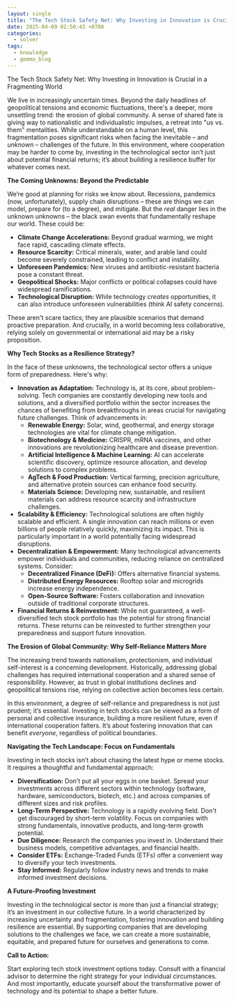 ```yaml
---
layout: single
title: "The Tech Stock Safety Net: Why Investing in Innovation is Crucial in a Fragmenting World"
date: 2025-04-09 02:50:43 +0700
categories:
  - solver
tags:
  - knowledge
  - gemma_blog
---
```


The Tech Stock Safety Net: Why Investing in Innovation is Crucial in a Fragmenting World

We live in increasingly uncertain times.  Beyond the daily headlines of geopolitical tensions and economic fluctuations, there's a deeper, more unsettling trend: the erosion of global community.  A sense of shared fate is giving way to nationalistic and individualistic impulses, a retreat into "us vs. them" mentalities.  While understandable on a human level, this fragmentation poses significant risks when facing the inevitable – and *unknown* – challenges of the future.  In this environment, where cooperation may be harder to come by, investing in the technological sector isn’t just about potential financial returns; it’s about building a resilience buffer for whatever comes next.

**The Coming Unknowns: Beyond the Predictable**

We’re good at planning for risks we *know* about.  Recessions, pandemics (now, unfortunately), supply chain disruptions – these are things we can model, prepare for (to a degree), and mitigate.  But the *real* danger lies in the unknown unknowns – the black swan events that fundamentally reshape our world.  These could be:

*   **Climate Change Accelerations:**  Beyond gradual warming, we might face rapid, cascading climate effects.
*   **Resource Scarcity:**  Critical minerals, water, and arable land could become severely constrained, leading to conflict and instability.
*   **Unforeseen Pandemics:** New viruses and antibiotic-resistant bacteria pose a constant threat.
*   **Geopolitical Shocks:**  Major conflicts or political collapses could have widespread ramifications.
*   **Technological Disruption:** While technology *creates* opportunities, it can also introduce unforeseen vulnerabilities (think AI safety concerns).

These aren't scare tactics; they are plausible scenarios that demand proactive preparation.  And crucially, in a world becoming less collaborative, relying solely on governmental or international aid may be a risky proposition.



**Why Tech Stocks as a Resilience Strategy?**

In the face of these unknowns, the technological sector offers a unique form of preparedness. Here's why:

*   **Innovation as Adaptation:** Technology is, at its core, about problem-solving.  Tech companies are constantly developing new tools and solutions, and a diversified portfolio within the sector increases the chances of benefiting from breakthroughs in areas crucial for navigating future challenges.  Think of advancements in:
    *   **Renewable Energy:** Solar, wind, geothermal, and energy storage technologies are vital for climate change mitigation.
    *   **Biotechnology & Medicine:**  CRISPR, mRNA vaccines, and other innovations are revolutionizing healthcare and disease prevention.
    *   **Artificial Intelligence & Machine Learning:** AI can accelerate scientific discovery, optimize resource allocation, and develop solutions to complex problems.
    *   **AgTech & Food Production:**  Vertical farming, precision agriculture, and alternative protein sources can enhance food security.
    *   **Materials Science:** Developing new, sustainable, and resilient materials can address resource scarcity and infrastructure challenges.
*   **Scalability & Efficiency:**  Technological solutions are often highly scalable and efficient.  A single innovation can reach millions or even billions of people relatively quickly, maximizing its impact. This is particularly important in a world potentially facing widespread disruptions.
*   **Decentralization & Empowerment:** Many technological advancements empower individuals and communities, reducing reliance on centralized systems.  Consider:
    *   **Decentralized Finance (DeFi):** Offers alternative financial systems.
    *   **Distributed Energy Resources:**  Rooftop solar and microgrids increase energy independence.
    *   **Open-Source Software:**  Fosters collaboration and innovation outside of traditional corporate structures.
* **Financial Returns & Reinvestment:**  While not guaranteed, a well-diversified tech stock portfolio has the potential for strong financial returns.  These returns can be reinvested to further strengthen your preparedness and support future innovation.




**The Erosion of Global Community:  Why Self-Reliance Matters More**

The increasing trend towards nationalism, protectionism, and individual self-interest is a concerning development.  Historically, addressing global challenges has required international cooperation and a shared sense of responsibility.  However, as trust in global institutions declines and geopolitical tensions rise, relying on collective action becomes less certain.

In this environment, a degree of self-reliance and preparedness is not just prudent; it’s essential. Investing in tech stocks can be viewed as a form of personal and collective insurance, building a more resilient future, even if international cooperation falters.  It’s about fostering innovation that can benefit *everyone*, regardless of political boundaries.

**Navigating the Tech Landscape:  Focus on Fundamentals**

Investing in tech stocks isn’t about chasing the latest hype or meme stocks. It requires a thoughtful and fundamental approach:

*   **Diversification:** Don’t put all your eggs in one basket. Spread your investments across different sectors within technology (software, hardware, semiconductors, biotech, etc.) and across companies of different sizes and risk profiles.
*   **Long-Term Perspective:**  Technology is a rapidly evolving field. Don't get discouraged by short-term volatility. Focus on companies with strong fundamentals, innovative products, and long-term growth potential.
*   **Due Diligence:**  Research the companies you invest in. Understand their business models, competitive advantages, and financial health.
*   **Consider ETFs:** Exchange-Traded Funds (ETFs) offer a convenient way to diversify your tech investments.
* **Stay Informed:** Regularly follow industry news and trends to make informed investment decisions.



**A Future-Proofing Investment**

Investing in the technological sector is more than just a financial strategy; it’s an investment in our collective future.  In a world characterized by increasing uncertainty and fragmentation, fostering innovation and building resilience are essential. By supporting companies that are developing solutions to the challenges we face, we can create a more sustainable, equitable, and prepared future for ourselves and generations to come. 

**Call to Action:**

Start exploring tech stock investment options today.  Consult with a financial advisor to determine the right strategy for your individual circumstances.  And most importantly, educate yourself about the transformative power of technology and its potential to shape a better future.
